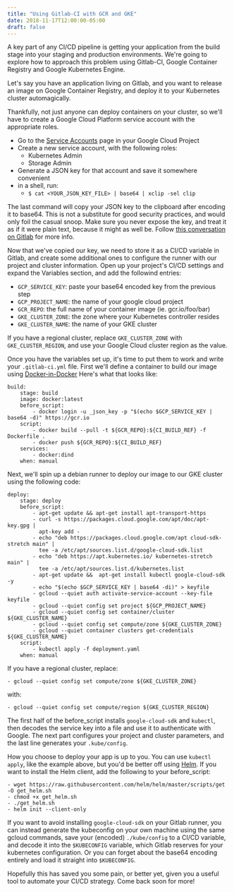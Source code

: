 ```yaml
---
title: "Using Gitlab-CI with GCR and GKE"
date: 2018-11-17T12:00:00-05:00
draft: false
---
```


A key part of any CI/CD pipeline is getting your application from the build stage
into your staging and production environments. We're going to explore how to
approach this problem using Gitlab-CI, Google Container Registry and Google
Kubernetes Engine.

Let's say you have an application living on Gitlab, and you want to release an image
on Google Container Registry, and deploy it to your Kubernetes cluster automagically.

Thankfully, not just anyone can deploy containers on your cluster, so we'll have
to create a Google Cloud Platform service account with the appropriate roles.

- Go to the [Service Accounts][1] page in your Google Cloud Project
- Create a new service account, with the following roles:
    - Kubernetes Admin
    - Storage Admin
- Generate a JSON key for that account and save it somewhere convenient
- in a shell, run:
    - `$ cat <YOUR_JSON_KEY_FILE> | base64 | xclip -sel clip`

The last command will copy your JSON key to the clipboard after encoding it to
base64. This is not a substitute for good security practices, and would only foil
the casual snoop. Make sure you never expose the key, and treat it as if it were
plain text, because it might as well be. Follow [this conversation on Gitlab][3]
for more info.

Now that we've copied our key, we need to store it as a CI/CD variable in Gitlab,
and create some additional ones to configure the runner with our project and cluster
information. Open up your project's CI/CD settings and expand the Variables section,
and add the followind entries:

- `GCP_SERVICE_KEY`: paste your base64 encoded key from the previous step
- `GCP_PROJECT_NAME`: the name of your google cloud project
- `GCR_REPO`: the full name of your container image (ie. gcr.io/foo/bar)
- `GKE_CLUSTER_ZONE`: the zone where your Kubernetes controller resides
- `GKE_CLUSTER_NAME`: the name of your GKE cluster

If you have a regional cluster, replace `GKE_CLUSTER_ZONE` with `GKE_CLUSTER_REGION`,
and use your Google Cloud cluster region as the value.

Once you have the variables set up, it's time to put them to work and write your
`.gitlab-ci.yml` file. First we'll define a container to build our image using
[Docker-in-Docker][2] Here's what that looks like:

```
build:
    stage: build
    image: docker:latest
    before_script:
        - docker login -u _json_key -p "$(echo $GCP_SERVICE_KEY | base64 -d)" https://gcr.io
    script:
        - docker build --pull -t ${GCR_REPO}:${CI_BUILD_REF} -f Dockerfile .
        - docker push ${GCR_REPO}:${CI_BUILD_REF}
    services:
        - docker:dind
    when: manual
```

Next, we'll spin up a debian runner to deploy our image to our GKE cluster using
the following code:

```
deploy:
    stage: deploy
    before_script:
        - apt-get update && apt-get install apt-transport-https
        - curl -s https://packages.cloud.google.com/apt/doc/apt-key.gpg |
          apt-key add -
        - echo "deb https://packages.cloud.google.com/apt cloud-sdk-stretch main" |
          tee -a /etc/apt/sources.list.d/google-cloud-sdk.list
        - echo "deb https://apt.kubernetes.io/ kubernetes-stretch main" |
          tee -a /etc/apt/sources.list.d/kubernetes.list
        - apt-get update &&  apt-get install kubectl google-cloud-sdk -y
        - echo "$(echo $GCP_SERVICE_KEY | base64 -di)" > keyfile
        - gcloud --quiet auth activate-service-account --key-file keyfile
        - gcloud --quiet config set project ${GCP_PROJECT_NAME}
        - gcloud --quiet config set container/cluster ${GKE_CLUSTER_NAME}
        - gcloud --quiet config set compute/zone ${GKE_CLUSTER_ZONE}
        - gcloud --quiet container clusters get-credentials ${GKE_CLUSTER_NAME}
    script:
        - kubectl apply -f deployment.yaml
    when: manual
```

If you have a regional cluster, replace:

```
- gcloud --quiet config set compute/zone ${GKE_CLUSTER_ZONE}
```

with:

```
- gcloud --quiet config set compute/region ${GKE_CLUSTER_REGION}
```

The first half of the before_script installs `google-cloud-sdk` and `kubectl`,
then decodes the service key into a file and use it to authenticate with Google.
The next part configures your project and cluster parameters, and the last line
generates your `.kube/config`.

How you choose to deploy your app is up to you. You can use `kubectl apply`,
like the example above, but you'd be better off using [Helm][4]. If you want to
install the Helm client, add the following to your before_script:

```
- wget https://raw.githubusercontent.com/helm/helm/master/scripts/get -O get_helm.sh
- chmod +x get_helm.sh
- ./get_helm.sh
- helm init --client-only
```

If you want to avoid installing `google-cloud-sdk` on your Gitlab runner,
you can instead generate the kubeconfig on your own machine using the same gcloud
commands, save your (encoded) `./kube/config` to a CI/CD variable, and decode it
into the `$KUBECONFIG` variable, which Gitlab reserves for your kubernetes
configuration. Or you can forget about the base64 encoding entirely and load it
straight into `$KUBECONFIG`.

Hopefully this has saved you some pain, or better yet, given you a useful tool
to automate your CI/CD strategy. Come back soon for more!

[1]: https://console.cloud.google.com/iam-admin/serviceaccounts
[2]: https://hub.docker.com/_/docker/
[3]: https://gitlab.com/gitlab-org/gitlab-ce/issues/13784
[4]: https://helm.sh
